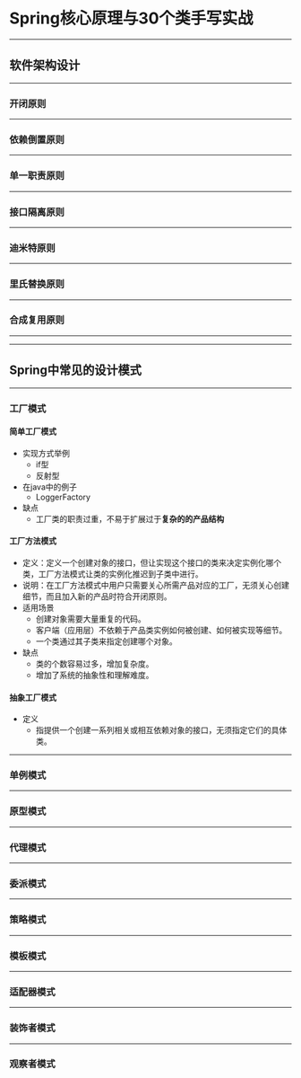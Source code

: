 # Spring核心原理与30个类手写实战
---
## 软件架构设计
---
### 开闭原则
---
### 依赖倒置原则
---
### 单一职责原则
---
### 接口隔离原则
---
### 迪米特原则
---
### 里氏替换原则
---
### 合成复用原则
---
---
## Spring中常见的设计模式
---
### 工厂模式
#### 简单工厂模式
- 实现方式举例
  - if型
  - 反射型
- 在java中的例子
  - LoggerFactory
- 缺点
  - 工厂类的职责过重，不易于扩展过于**复杂的的产品结构**
#### 工厂方法模式
- 定义：定义一个创建对象的接口，但让实现这个接口的类来决定实例化哪个类，工厂方法模式让类的实例化推迟到子类中进行。
- 说明：在工厂方法模式中用户只需要关心所需产品对应的工厂，无须关心创建细节，而且加入新的产品时符合开闭原则。
- 适用场景
  - 创建对象需要大量重复的代码。
  - 客户端（应用层）不依赖于产品类实例如何被创建、如何被实现等细节。
  - 一个类通过其子类来指定创建哪个对象。
- 缺点
  - 类的个数容易过多，增加复杂度。
  - 增加了系统的抽象性和理解难度。
#### 抽象工厂模式
- 定义
  - 指提供一个创建一系列相关或相互依赖对象的接口，无须指定它们的具体类。
---
### 单例模式
--- 
### 原型模式
---
### 代理模式
---
### 委派模式
---
### 策略模式
---
### 模板模式
---
### 适配器模式
---
### 装饰者模式
---
### 观察者模式


